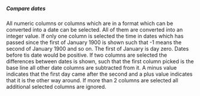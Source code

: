 <h5>Compare dates</h5>
All numeric columns or columns which are in a format which can be converted into a date can be selected. All of them are converted into an integer value. If only one column is selected the time in dates which has passed since the first of January 1900 is shown such that -1 means the second of January 1900 and so on. The first of January is day zero. Dates before tis date would be positive. If two columns are selected the differences between dates is shown, such that the first column picked is the base line all other date columns are subtracted from it. A minus value indicates that the first day came after the second and a plus value indicates that it is the other way around. If more than 2 columns are selected all additional selected columns are ignored.
